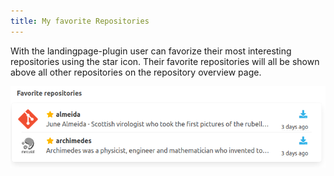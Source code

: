 ```yaml
---
title: My favorite Repositories
---
```


With the landingpage-plugin user can favorize their most interesting repositories using the star icon.
Their favorite repositories will all be shown above all other repositories on the repository overview page.

![Favorite Repositories](assets/favorites.png)
